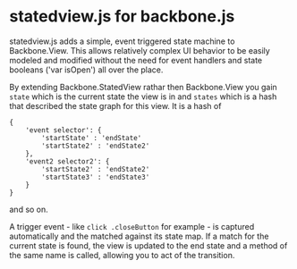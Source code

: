statedview.js for backbone.js
=============================

statedview.js adds a simple, event triggered state machine to Backbone.View. This
allows relatively complex UI behavior to be easily modeled and modified without the need
for event handlers and state booleans ('var isOpen') all over the place.

By extending Backbone.StatedView rathar then Backbone.View you gain `state` which 
is the current state the view is in and `states` which is a hash that 
described the state graph for this view. It is a hash of

    {
        'event selector': {
            'startState' : 'endState'
            'startState2' : 'endState2'
        },
        'event2 selector2': {
            'startState2' : 'endState2'
            'startState3' : 'endState3'
        }
    }

and so on. 

A trigger event - like `click .closeButton` for example - is captured 
automatically and the matched against its state map. If a match for the
current state is found, the view is updated to the end state and a 
method of the same name is called, allowing you to act of the transition. 